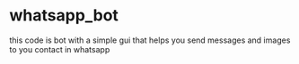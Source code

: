 # whatsapp_bot 
this code is bot with a simple gui that helps you send messages and images to you contact in whatsapp 
